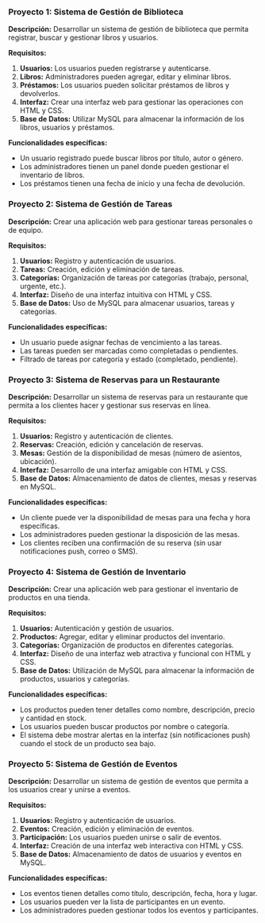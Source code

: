 ### Proyecto 1: Sistema de Gestión de Biblioteca
**Descripción:**
Desarrollar un sistema de gestión de biblioteca que permita registrar, buscar y gestionar libros y usuarios.

**Requisitos:**
1. **Usuarios:** Los usuarios pueden registrarse y autenticarse.
2. **Libros:** Administradores pueden agregar, editar y eliminar libros.
3. **Préstamos:** Los usuarios pueden solicitar préstamos de libros y devolverlos.
4. **Interfaz:** Crear una interfaz web para gestionar las operaciones con HTML y CSS.
5. **Base de Datos:** Utilizar MySQL para almacenar la información de los libros, usuarios y préstamos.

**Funcionalidades específicas:**
- Un usuario registrado puede buscar libros por título, autor o género.
- Los administradores tienen un panel donde pueden gestionar el inventario de libros.
- Los préstamos tienen una fecha de inicio y una fecha de devolución.

### Proyecto 2: Sistema de Gestión de Tareas
**Descripción:**
Crear una aplicación web para gestionar tareas personales o de equipo.

**Requisitos:**
1. **Usuarios:** Registro y autenticación de usuarios.
2. **Tareas:** Creación, edición y eliminación de tareas.
3. **Categorías:** Organización de tareas por categorías (trabajo, personal, urgente, etc.).
4. **Interfaz:** Diseño de una interfaz intuitiva con HTML y CSS.
5. **Base de Datos:** Uso de MySQL para almacenar usuarios, tareas y categorías.

**Funcionalidades específicas:**
- Un usuario puede asignar fechas de vencimiento a las tareas.
- Las tareas pueden ser marcadas como completadas o pendientes.
- Filtrado de tareas por categoría y estado (completado, pendiente).

### Proyecto 3: Sistema de Reservas para un Restaurante
**Descripción:**
Desarrollar un sistema de reservas para un restaurante que permita a los clientes hacer y gestionar sus reservas en línea.

**Requisitos:**
1. **Usuarios:** Registro y autenticación de clientes.
2. **Reservas:** Creación, edición y cancelación de reservas.
3. **Mesas:** Gestión de la disponibilidad de mesas (número de asientos, ubicación).
4. **Interfaz:** Desarrollo de una interfaz amigable con HTML y CSS.
5. **Base de Datos:** Almacenamiento de datos de clientes, mesas y reservas en MySQL.

**Funcionalidades específicas:**
- Un cliente puede ver la disponibilidad de mesas para una fecha y hora específicas.
- Los administradores pueden gestionar la disposición de las mesas.
- Los clientes reciben una confirmación de su reserva (sin usar notificaciones push, correo o SMS).

### Proyecto 4: Sistema de Gestión de Inventario
**Descripción:**
Crear una aplicación web para gestionar el inventario de productos en una tienda.

**Requisitos:**
1. **Usuarios:** Autenticación y gestión de usuarios.
2. **Productos:** Agregar, editar y eliminar productos del inventario.
3. **Categorías:** Organización de productos en diferentes categorías.
4. **Interfaz:** Diseño de una interfaz web atractiva y funcional con HTML y CSS.
5. **Base de Datos:** Utilización de MySQL para almacenar la información de productos, usuarios y categorías.

**Funcionalidades específicas:**
- Los productos pueden tener detalles como nombre, descripción, precio y cantidad en stock.
- Los usuarios pueden buscar productos por nombre o categoría.
- El sistema debe mostrar alertas en la interfaz (sin notificaciones push) cuando el stock de un producto sea bajo.

### Proyecto 5: Sistema de Gestión de Eventos
**Descripción:**
Desarrollar un sistema de gestión de eventos que permita a los usuarios crear y unirse a eventos.

**Requisitos:**
1. **Usuarios:** Registro y autenticación de usuarios.
2. **Eventos:** Creación, edición y eliminación de eventos.
3. **Participación:** Los usuarios pueden unirse o salir de eventos.
4. **Interfaz:** Creación de una interfaz web interactiva con HTML y CSS.
5. **Base de Datos:** Almacenamiento de datos de usuarios y eventos en MySQL.

**Funcionalidades específicas:**
- Los eventos tienen detalles como título, descripción, fecha, hora y lugar.
- Los usuarios pueden ver la lista de participantes en un evento.
- Los administradores pueden gestionar todos los eventos y participantes.
